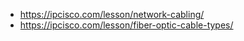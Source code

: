 

















- https://ipcisco.com/lesson/network-cabling/
- https://ipcisco.com/lesson/fiber-optic-cable-types/
